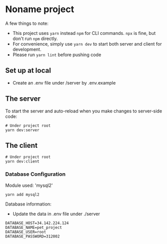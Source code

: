 # Noname project
A few things to note:
- This project uses `yarn` instead `npm` for CLI commands. `npx` is fine, but don't run `npm` directly. 
- For convenience, simply use `yarn dev` to start both server and client for development.
- Please run `yarn lint` before pushing code

## Set up at local
- Create an .env file under /server by .env.example

## The server
To start the server and auto-reload when you make changes to server-side code:
```shell
# Under project root
yarn dev:server
```

## The client
````shell
# Under project root
yarn dev:client
````

### Database Configuration
Module used: 'mysql2'
````shell
yarn add mysql2
````
Database information:
 - Update the data in .env file under ./server
````shell
DATABASE_HOST=34.142.224.124
DATABASE_NAME=pet_project
DATABASE_USER=root
DATABASE_PASSWORD=312002
````
